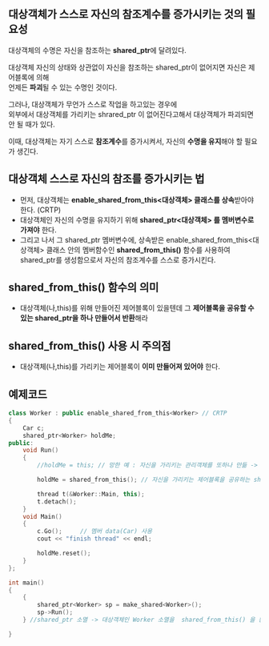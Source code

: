 ## 대상객체가 스스로 자신의 참조계수를 증가시키는 것의 필요성

대상객체의 수명은 자신을 참조하는 **shared_ptr**에 달려있다.  

대상객체 자신의 상태와 상관없이 자신을 참조하는 shared_ptr이 없어지면 자신은 제어블록에 의해   
언제든 **파괴**될 수 있는 수명인 것이다.  

그러나, 대상객체가 무언가 스스로 작업을 하고있는 경우에  
외부에서 대상객체를 가리키는 shrared_ptr 이 없어진다고해서 대상객체가 파괴되면 안 될 때가 있다.  

이때, 대상객체는 자기 스스로 **참조계수**를 증가시켜서, 자신의 **수명을 유지**해야 할 필요가 생긴다. 


## 대상객체 스스로 자신의 참조를 증가시키는 법

- 먼저, 대상객체는 **enable_shared_from_this<대상객체> 클래스를 상속**받아야 한다. (CRTP)
- 대상객체인 자신의 수명을 유지하기 위해 **shared_ptr<대상객체> 를 멤버변수로 가져야** 한다. 
- 그리고 나서 그 shared_ptr 멤버변수에, 상속받은 enable_shared_from_this<대상객체> 클래스 안의 멤버함수인 **shared_from_this()** 함수를 사용하여 shared_ptr를 생성함으로서 자신의 참조계수를 스스로 증가시킨다.


## shared_from_this() 함수의 의미
- 대상객체(나,this)를 위해 만들어진 제어블록이 있을텐데 그 **제어블록을 공유할 수 있는 shared_ptr을 하나 만들어서 반환**해라  


## shared_from_this() 사용 시 주의점
- 대상객체(나,this)를 가리키는 제어블록이 **이미 만들어져 있어야** 한다.


## 예제코드 
```cpp
class Worker : public enable_shared_from_this<Worker> // CRTP
{
    Car c;
    shared_ptr<Worker> holdMe;
public:
    void Run()
    {
        //holdMe = this; // 망한 예 : 자신을 가리키는 관리객체를 또하나 만듦 -> 대상객체 하나에 관리객체 둘 .. 

        holdMe = shared_from_this(); // 자신을 가리키는 제어블록을 공유하는 shared_ptr 반환 -> 참조계수 증가 

        thread t(&Worker::Main, this);
        t.detach();
    }
    void Main()
    {
        c.Go();     // 멤버 data(Car) 사용
        cout << "finish thread" << endl;

        holdMe.reset();
    }
};

int main()
{
    {
        shared_ptr<Worker> sp = make_shared<Worker>();
        sp->Run();
    } //shared_ptr 소멸 -> 대상객체인 Worker 소멸을  shared_from_this() 을 통해 막고자 함

}


```

  
